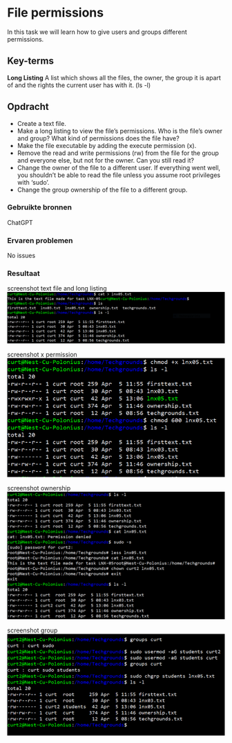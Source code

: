 # File permissions
In this task we will learn how to give users and groups different permissions.

## Key-terms
**Long Listing**
A list which shows all the files, the owner, the group it is apart of and the rights the current user has with it. (ls -l)

## Opdracht
- Create a text file.
- Make a long listing to view the file’s permissions. Who is the file’s owner and group? What kind of permissions does the file have?
- Make the file executable by adding the execute permission (x).
- Remove the read and write permissions (rw) from the file for the group and everyone else, but not for the owner. Can you still read it?
- Change the owner of the file to a different user. If everything went well, you shouldn’t be able to read the file unless you assume root privileges with ‘sudo’.
- Change the group ownership of the file to a different group.

### Gebruikte bronnen
ChatGPT

### Ervaren problemen
No issues

### Resultaat
screenshot text file and long listing
![longlisting](../00_includes/LNX-05-LongListing.PNG)

screenshot x permission
![permission](../00_includes/LNX-05-Permissions.PNG)

screenshot ownership
![ownership](../00_includes/LNX-05-Ownership.PNG)

screenshot group
![group](../00_includes/LNX-05-Group.PNG)
